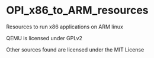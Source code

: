 # OPI_x86_to_ARM_resources

Resources to run x86 applications on ARM linux

QEMU is licensed under GPLv2

Other sources found are licensed under the MIT License
